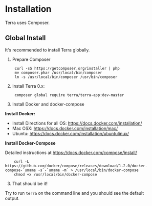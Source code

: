 Installation
============

Terra uses Composer.

Global Install
--------------

It's recommended to install Terra globally.

1. Prepare Composer

        curl -sS https://getcomposer.org/installer | php
        mv composer.phar /usr/local/bin/composer
        ln -s /usr/local/bin/composer /usr/bin/composer

2. Install Terra 0.x:

        composer global require terra/terra-app:dev-master

3. Install Docker and docker-compose

  **Install Docker:**
   
  - Install Directions for all OS: https://docs.docker.com/installation/
  - Mac OSX: https://docs.docker.com/installation/mac/
  - Ubuntu: https://docs.docker.com/installation/ubuntulinux/

  **Install Docker-Compose**
  
  Detailed instructions at https://docs.docker.com/compose/install/
  
        curl -L https://github.com/docker/compose/releases/download/1.2.0/docker-compose-`uname -s`-`uname -m` > /usr/local/bin/docker-compose
        chmod +x /usr/local/bin/docker-compose

3. That should be it!

  Try to run `terra` on the command line and you should see the default output.
